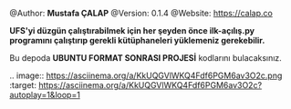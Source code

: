 
@Author: **Mustafa ÇALAP**
@Version: 0.1.4
@Website: https://calap.co

**UFS'yi düzgün çalıştırabilmek için her şeyden önce ilk-açılış.py programını çalıştırıp gerekli kütüphaneleri yüklemeniz gerekebilir.**

Bu depoda **UBUNTU FORMAT SONRASI PROJESİ** kodlarını bulacaksınız.

.. image:: https://asciinema.org/a/KkUQGVlWKQ4Fdf6PGM6av3O2c.png
   :target: https://asciinema.org/a/KkUQGVlWKQ4Fdf6PGM6av3O2c?autoplay=1&loop=1
